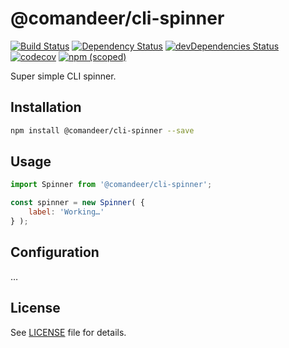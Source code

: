 # @comandeer/cli-spinner

[![Build Status](https://github.com/Comandeer/cli-spinner/workflows/CI/badge.svg)](https://github.com/Comandeer/cli-spinner/actions) [![Dependency Status](https://david-dm.org/Comandeer/cli-spinner.svg)](https://david-dm.org/Comandeer/cli-spinner) [![devDependencies Status](https://david-dm.org/Comandeer/cli-spinner/dev-status.svg)](https://david-dm.org/Comandeer/cli-spinner?type=dev) [![codecov](https://codecov.io/gh/Comandeer/cli-spinner/branch/main/graph/badge.svg)](https://codecov.io/gh/Comandeer/cli-spinner) [![npm (scoped)](https://img.shields.io/npm/v/@comandeer/cli-spinner.svg)](https://npmjs.com/package/@comandeer/cli-spinner)

Super simple CLI spinner.

## Installation

```bash
npm install @comandeer/cli-spinner --save
```

## Usage

```javascript
import Spinner from '@comandeer/cli-spinner';

const spinner = new Spinner( {
	label: 'Working…'
} );
```

## Configuration

…

## License

See [LICENSE](./LICENSE) file for details.
